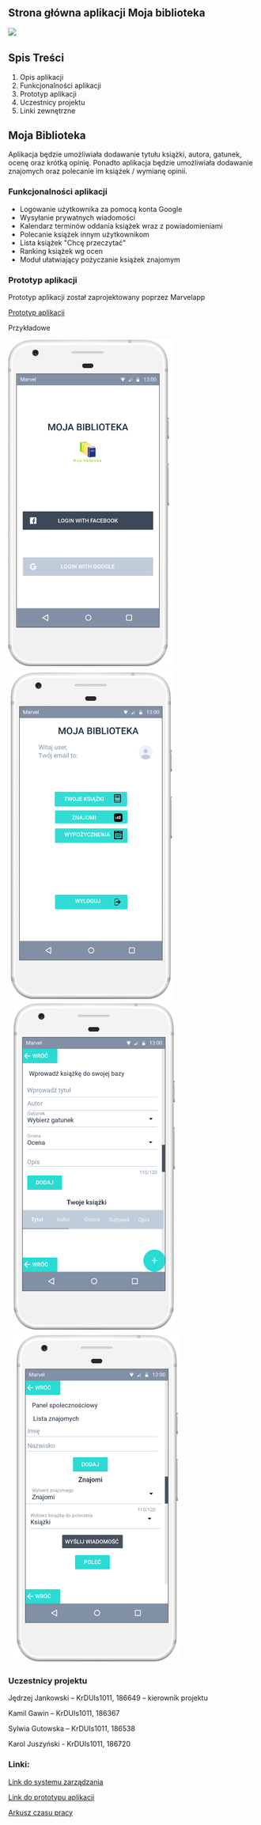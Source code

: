## Strona główna aplikacji Moja biblioteka

<img src="https://raw.githubusercontent.com/jedjankowski/bibliotekaBAI/blob/master/www/img/logo1.png">

## Spis Treści
1. Opis aplikacji
2. Funkcjonalności aplikacji
3. Prototyp aplikacji
4. Uczestnicy projektu
5. Linki zewnętrzne

## Moja Biblioteka

Aplikacja będzie umożliwiała dodawanie tytułu książki, autora, gatunek, ocenę oraz krótką opinię. Ponadto aplikacja będzie umożliwiała dodawanie znajomych oraz polecanie im książek / wymianę opinii.

### Funkcjonalności aplikacji

- Logowanie użytkownika za pomocą konta Google
- Wysyłanie prywatnych wiadomości
- Kalendarz terminów oddania książek wraz z powiadomieniami
- Polecanie książek innym użytkownikom
- Lista książek "Chcę przeczytać"
- Ranking książek wg ocen
- Moduł ułatwiający pożyczanie książek znajomym

### Prototyp aplikacji
Prototyp aplikacji został zaprojektowany poprzez Marvelapp

[Prototyp aplikacji](https://marvelapp.com/16c315gg)

Przykładowe

![alt text](https://github.com/jedjankowski/bibliotekaBAI/blob/master/www/img/prototyp1.png)
![alt text](https://github.com/jedjankowski/bibliotekaBAI/blob/master/www/img/prototyp2.png)
![alt text](https://github.com/jedjankowski/bibliotekaBAI/blob/master/www/img/prototyp3.png)
![alt text](https://github.com/jedjankowski/bibliotekaBAI/blob/master/www/img/prototyp4.png)


### Uczestnicy projektu

Jędrzej Jankowski – KrDUIs1011, 186649 – kierownik projektu

Kamil Gawin – KrDUIs1011, 186367

Sylwia Gutowska – KrDUIs1011, 186538

Karol Juszyński - KrDUIs1011, 186720

### Linki:

[Link do systemu zarządzania](https://trello.com/b/WqMTaqqC/bai-projekt)

[Link do prototypu aplikacji](https://marvelapp.com/16c315gg)

[Arkusz czasu pracy]()



